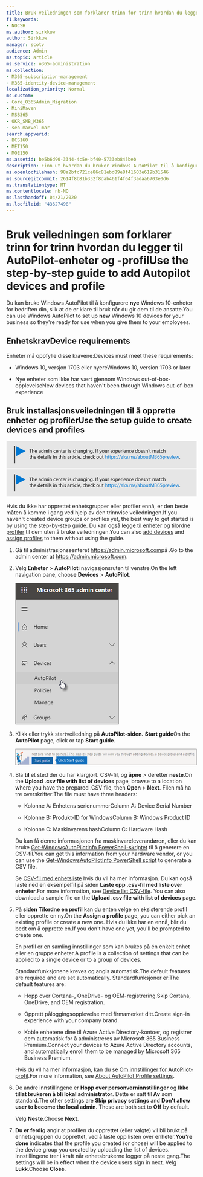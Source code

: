 ```yaml
---
title: Bruk veiledningen som forklarer trinn for trinn hvordan du legger til AutoPilot-enheter og -profil
f1.keywords:
- NOCSH
ms.author: sirkkuw
author: Sirkkuw
manager: scotv
audience: Admin
ms.topic: article
ms.service: o365-administration
ms.collection:
- M365-subscription-management
- M365-identity-device-management
localization_priority: Normal
ms.custom:
- Core_O365Admin_Migration
- MiniMaven
- MSB365
- OKR_SMB_M365
- seo-marvel-mar
search.appverid:
- BCS160
- MET150
- MOE150
ms.assetid: be5b6d90-3344-4c5e-bf40-5733eb845beb
description: Finn ut hvordan du bruker Windows AutoPilot til å konfigurere nye Windows 10-enheter for bedriften din, slik at de er klare for ansattbruk.
ms.openlocfilehash: 98a2bfc721ce86c81ebd89e8f41603e619b31546
ms.sourcegitcommit: 2614f8b81b332f8dab461f4f64f3adaa6703e0d6
ms.translationtype: MT
ms.contentlocale: nb-NO
ms.lasthandoff: 04/21/2020
ms.locfileid: "43627498"
---
```

# <a name="use-the-step-by-step-guide-to-add-autopilot-devices-and-profile"></a><span data-ttu-id="8e0bc-103">Bruk veiledningen som forklarer trinn for trinn hvordan du legger til AutoPilot-enheter og -profil</span><span class="sxs-lookup"><span data-stu-id="8e0bc-103">Use the step-by-step guide to add Autopilot devices and profile</span></span>

<span data-ttu-id="8e0bc-104">Du kan bruke Windows AutoPilot til å konfigurere **nye** Windows 10-enheter for bedriften din, slik at de er klare til bruk når du gir dem til de ansatte.</span><span class="sxs-lookup"><span data-stu-id="8e0bc-104">You can use Windows AutoPilot to set up **new** Windows 10 devices for your business so they're ready for use when you give them to your employees.</span></span>
  
## <a name="device-requirements"></a><span data-ttu-id="8e0bc-105">Enhetskrav</span><span class="sxs-lookup"><span data-stu-id="8e0bc-105">Device requirements</span></span>

<span data-ttu-id="8e0bc-106">Enheter må oppfylle disse kravene:</span><span class="sxs-lookup"><span data-stu-id="8e0bc-106">Devices must meet these requirements:</span></span>
  
- <span data-ttu-id="8e0bc-107">Windows 10, versjon 1703 eller nyere</span><span class="sxs-lookup"><span data-stu-id="8e0bc-107">Windows 10, version 1703 or later</span></span>
    
- <span data-ttu-id="8e0bc-108">Nye enheter som ikke har vært gjennom Windows out-of-box-opplevelse</span><span class="sxs-lookup"><span data-stu-id="8e0bc-108">New devices that haven't been through Windows out-of-box experience</span></span>
    
## <a name="use-the-setup-guide-to-create-devices-and-profiles"></a><span data-ttu-id="8e0bc-109">Bruk installasjonsveiledningen til å opprette enheter og profiler</span><span class="sxs-lookup"><span data-stu-id="8e0bc-109">Use the setup guide to create devices and profiles</span></span>

<span data-ttu-id="8e0bc-110">[![Etikett for å gi deg beskjed om at administrasjonssenteret endres. Du finner mer informasjon på aka.ms/aboutM365preview.](../media/m365admincenterchanging.png)](https://docs.microsoft.com/office365/admin/microsoft-365-admin-center-preview)</span><span class="sxs-lookup"><span data-stu-id="8e0bc-110">[![Label to let you know the admin center is changing and you can find more details at aka.ms/aboutM365preview.](../media/m365admincenterchanging.png)](https://docs.microsoft.com/office365/admin/microsoft-365-admin-center-preview)</span></span>

<span data-ttu-id="8e0bc-111">Hvis du ikke har opprettet enhetsgrupper eller profiler ennå, er den beste måten å komme i gang ved hjelp av den trinnvise veiledningen.</span><span class="sxs-lookup"><span data-stu-id="8e0bc-111">If you haven't created device groups or profiles yet, the best way to get started is by using the step-by-step guide.</span></span> <span data-ttu-id="8e0bc-112">Du kan også [legge til enheter](create-and-edit-autopilot-devices.md) og tilordne [profiler](create-and-edit-autopilot-profiles.md) til dem uten å bruke veiledningen.</span><span class="sxs-lookup"><span data-stu-id="8e0bc-112">You can also [add devices](create-and-edit-autopilot-devices.md) and [assign profiles](create-and-edit-autopilot-profiles.md) to them without using the guide.</span></span> 
  
1. <span data-ttu-id="8e0bc-113">Gå til administrasjonssenteret <a href="https://go.microsoft.com/fwlink/p/?linkid=837890" target="_blank">https://admin.microsoft.com</a>på .</span><span class="sxs-lookup"><span data-stu-id="8e0bc-113">Go to the admin center at <a href="https://go.microsoft.com/fwlink/p/?linkid=837890" target="_blank">https://admin.microsoft.com</a>.</span></span>

2. <span data-ttu-id="8e0bc-114">Velg **Enheter** \> **AutoPilot**i navigasjonsruten til venstre.</span><span class="sxs-lookup"><span data-stu-id="8e0bc-114">On the left navigation pane, choose **Devices** \> **AutoPilot**.</span></span>

    ![Velg enheter i administrasjonssenteret og deretter AutoPilot.](../media/AutoPilot.png)
  
2. <span data-ttu-id="8e0bc-116">Klikk eller trykk startveiledning på **AutoPilot-siden.** **Start guide**</span><span class="sxs-lookup"><span data-stu-id="8e0bc-116">On the **AutoPilot** page, click or tap **Start guide**.</span></span>
    
    ![Click Start guide for step-by-step instructions for Autopilot.](../media/31662655-d1e6-437d-87ea-c0dec5da56f7.png)
  
3. <span data-ttu-id="8e0bc-118">Bla **til** et sted der du har klargjort. CSV-fil, og **åpne** \> deretter **neste**.</span><span class="sxs-lookup"><span data-stu-id="8e0bc-118">On the **Upload .csv file with list of devices** page, browse to a location where you have the prepared .CSV file, then **Open** \> **Next**.</span></span> <span data-ttu-id="8e0bc-119">Filen må ha tre overskrifter:</span><span class="sxs-lookup"><span data-stu-id="8e0bc-119">The file must have three headers:</span></span>
    
    - <span data-ttu-id="8e0bc-120">Kolonne A: Enhetens serienummer</span><span class="sxs-lookup"><span data-stu-id="8e0bc-120">Column A: Device Serial Number</span></span>
    
    - <span data-ttu-id="8e0bc-121">Kolonne B: Produkt-ID for Windows</span><span class="sxs-lookup"><span data-stu-id="8e0bc-121">Column B: Windows Product ID</span></span>
    
    - <span data-ttu-id="8e0bc-122">Kolonne C: Maskinvarens hash</span><span class="sxs-lookup"><span data-stu-id="8e0bc-122">Column C: Hardware Hash</span></span>
    
    <span data-ttu-id="8e0bc-123">Du kan få denne informasjonen fra maskinvareleverandøren, eller du kan bruke [Get-WindowsAutoPilotInfo PowerShell-skriptet](https://www.powershellgallery.com/packages/Get-WindowsAutoPilotInfo) til å generere en CSV-fil.</span><span class="sxs-lookup"><span data-stu-id="8e0bc-123">You can get this information from your hardware vendor, or you can use the [Get-WindowsAutoPilotInfo PowerShell script](https://www.powershellgallery.com/packages/Get-WindowsAutoPilotInfo) to generate a CSV file.</span></span> 
    
    <span data-ttu-id="8e0bc-p103">Se [CSV-fil med enhetsliste](https://support.office.com/article/932e3676-2491-49f0-9177-d893d2f5276e) hvis du vil ha mer informasjon. Du kan også laste ned en eksempelfil på siden **Laste opp .csv-fil med liste over enheter**.</span><span class="sxs-lookup"><span data-stu-id="8e0bc-p103">For more information, see [Device list CSV-file](https://support.office.com/article/932e3676-2491-49f0-9177-d893d2f5276e). You can also download a sample file on the **Upload .csv file with list of devices** page.</span></span> 
    
4. <span data-ttu-id="8e0bc-126">På **siden Tilordne en profil** kan du enten velge en eksisterende profil eller opprette en ny.</span><span class="sxs-lookup"><span data-stu-id="8e0bc-126">On the **Assign a profile** page, you can either pick an existing profile or create a new one.</span></span> <span data-ttu-id="8e0bc-127">Hvis du ikke har en ennå, blir du bedt om å opprette en.</span><span class="sxs-lookup"><span data-stu-id="8e0bc-127">If you don't have one yet, you'll be prompted to create one.</span></span> 
    
    <span data-ttu-id="8e0bc-128">En profil er en samling innstillinger som kan brukes på én enkelt enhet eller en gruppe enheter.</span><span class="sxs-lookup"><span data-stu-id="8e0bc-128">A profile is a collection of settings that can be applied to a single device or to a group of devices.</span></span>
    
    <span data-ttu-id="8e0bc-129">Standardfunksjonene kreves og angis automatisk.</span><span class="sxs-lookup"><span data-stu-id="8e0bc-129">The default features are required and are set automatically.</span></span> <span data-ttu-id="8e0bc-130">Standardfunksjoner er:</span><span class="sxs-lookup"><span data-stu-id="8e0bc-130">The default features are:</span></span>
    
    - <span data-ttu-id="8e0bc-131">Hopp over Cortana-, OneDrive- og OEM-registrering.</span><span class="sxs-lookup"><span data-stu-id="8e0bc-131">Skip Cortana, OneDrive, and OEM registration.</span></span>
    
    - <span data-ttu-id="8e0bc-132">Opprett påloggingsopplevelse med firmamerket ditt.</span><span class="sxs-lookup"><span data-stu-id="8e0bc-132">Create sign-in experience with your company brand.</span></span>
    
    - <span data-ttu-id="8e0bc-133">Koble enhetene dine til Azure Active Directory-kontoer, og registrer dem automatisk for å administreres av Microsoft 365 Business Premium.</span><span class="sxs-lookup"><span data-stu-id="8e0bc-133">Connect your devices to Azure Active Directory accounts, and automatically enroll them to be managed by Microsoft 365 Business Premium.</span></span>
    
    <span data-ttu-id="8e0bc-134">Hvis du vil ha mer informasjon, kan du se [Om innstillinger for AutoPilot-profil](autopilot-profile-settings.md).</span><span class="sxs-lookup"><span data-stu-id="8e0bc-134">For more information, see [About AutoPilot Profile settings](autopilot-profile-settings.md).</span></span> 
    
5. <span data-ttu-id="8e0bc-135">De andre innstillingene er **Hopp over personverninnstillinger** og **Ikke tillat brukeren å bli lokal administrator**. Dette er satt til **Av** som standard.</span><span class="sxs-lookup"><span data-stu-id="8e0bc-135">The other settings are **Skip privacy settings** and **Don't allow user to become the local admin**. These are both set to **Off** by default.</span></span> 
    
    <span data-ttu-id="8e0bc-136">Velg **Neste**.</span><span class="sxs-lookup"><span data-stu-id="8e0bc-136">Choose **Next**.</span></span>
    
6. <span data-ttu-id="8e0bc-137">**Du er ferdig** angir at profilen du opprettet (eller valgte) vil bli brukt på enhetsgruppen du opprettet, ved å laste opp listen over enheter.</span><span class="sxs-lookup"><span data-stu-id="8e0bc-137">**You're done** indicates that the profile you created (or chose) will be applied to the device group you created by uploading the list of devices.</span></span> <span data-ttu-id="8e0bc-138">Innstillingene trer i kraft når enhetsbrukerne logger på neste gang.</span><span class="sxs-lookup"><span data-stu-id="8e0bc-138">The settings will be in effect when the device users sign in next.</span></span> <span data-ttu-id="8e0bc-139">Velg **Lukk**.</span><span class="sxs-lookup"><span data-stu-id="8e0bc-139">Choose **Close**.</span></span>
    
